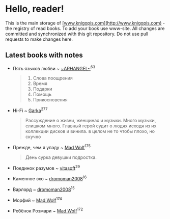 # Hello, reader!
This is the main storage of [www.knigopis.com](http://www.knigopis.com) - the registry of read books.
To add your book use www-site. All changes are committed and synchronized with this git repository.
Do not use pull requests to make changes here.


## Latest books with notes
* Пять языков любви ~ [~ARHANGEL~](users/642/64251996-vkontakte)<sup>63</sup>
    > 1. Слова поощрения
    > 2. Время
    > 3. Подарки
    > 4. Помощь
    > 5. Прикосновения

* Hi-Fi ~ [Garka](users/115/115753719718250012620-google)<sup>277</sup>
    > Рассуждение о жизни, женщинах и музыки. Много музыки, слишком много. Главный герой судит о людях исходя из их коллекции дисков и винила. в целом не то чтобы плохо, но скучно

* Прежде, чем я упаду ~ [Mad Wolf](users/947/94738840-vkontakte)<sup>175</sup>
    > День сурка девушки подростка.

* Поединок разумов ~ [vitasoft](users/474/47446642-vkontakte)<sup>29</sup>

* Каменное эхо ~ [dromoman2008](users/444/44461886-yandex)<sup>16</sup>

* Варлорд ~ [dromoman2008](users/444/44461886-yandex)<sup>15</sup>

* Морфий ~ [Mad Wolf](users/947/94738840-vkontakte)<sup>174</sup>

* Ребёнок Розмари ~ [Mad Wolf](users/947/94738840-vkontakte)<sup>172</sup>

* Фрайди ~ [Chiffi](users/105/105831994080785626680-google)<sup>257</sup>

* Как поймать кролика ~ [vitasoft](users/474/47446642-vkontakte)<sup>28</sup>


_More notes [here](latest_books_with_notes.md)._


## Latest users
[](users/111/111824448764476964677-google)<sup>0</sup> 
[~ARHANGEL~](users/642/64251996-vkontakte)<sup>63</sup> 
[Антенка](users/118/118158645037334943900-google)<sup>77</sup> 
[Таньчик](users/209/2096581563762610-facebook)<sup>120</sup> 
[Garka](users/115/115753719718250012620-google)<sup>277</sup> 
[Janet](users/108/108113656204404967440-google)<sup>839</sup> 
[Mad Wolf](users/947/94738840-vkontakte)<sup>175</sup> 
[vitasoft](users/474/47446642-vkontakte)<sup>29</sup> 
[Elixir](users/115/115826717712507836033-google)<sup>428</sup> 
[exulted](users/100/100599204551896265722-google)<sup>155</sup> 
[](users/124/1242356572481047-facebook)<sup>1</sup> 
[butercupa](users/193/193697993-vkontakte)<sup>2</sup> 
[dromoman2008](users/444/44461886-yandex)<sup>16</sup> 
[4apa](users/117/117392596378069249667-google)<sup>80</sup> 
[iztuesz](users/100/100877468102766148730-googleplus)<sup>17</sup> 
[Йолант](users/104/104690883692185089260-google)<sup>301</sup> 
[Dandelion_Wine](users/586/58602788-vkontakte)<sup>58</sup> 
[](users/100/100877468102766148730-google)<sup>0</sup> 
[Chiffi](users/105/105831994080785626680-google)<sup>257</sup> 
[violet_velva](users/116/116961712580551399099-google)<sup>76</sup> 
[misterbadtrip](users/468/468008034-vkontakte)<sup>0</sup> 
[seaman_cn](users/999/9991c551628d9e48f51d07b4f9266d2f-livejournal)<sup>0</sup> 
[dmiro](users/571/5714115-vkontakte)<sup>41</sup> 
[tumturumk](users/135/135685382-vkontakte)<sup>3</sup> 
[Daria Varyvod](users/829/829893410524253-facebook)<sup>166</sup> 
[Fool1991](users/178/178903487-vkontakte)<sup>1</sup> 
[Пу_тем](users/344/3448154788585127-facebook)<sup>11</sup> 
[borodach](users/157/15706320-vkontakte)<sup>239</sup> 
[GvenVivar ..](users/158/158266434925901-facebook)<sup>138</sup> 
[partyZZZanka](users/931/9315852-vkontakte)<sup>4</sup> 


_08.02.2021 09:48:53_

